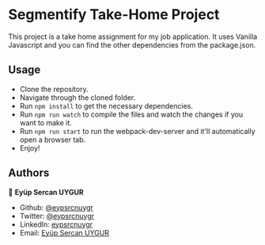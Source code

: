 # Segmentify Take-Home Project

This project is a take home assignment for my job application. It uses Vanilla Javascript and you can find the other dependencies from the package.json.

## Usage
- Clone the repository.
- Navigate through the cloned folder.
- Run ```npm install``` to get the necessary dependencies.
- Run ```npm run watch``` to compile the files and watch the changes if you want to make it.
- Run ```npm run start``` to run the webpack-dev-server and it'll automatically open a browser tab.
- Enjoy!

## Authors

👤 **Eyüp Sercan UYGUR**

-   Github: [@eypsrcnuygr](https://github.com/eypsrcnuygr)
-   Twitter: [@eypsrcnuygr](https://twitter.com/eypsrcnuygr)
-   LinkedIn: [eypsrcnuygr](https://www.linkedin.com/in/eypsrcnuygr/)
-   Email: [Eyüp Sercan UYGUR](sercanuygur@gmail.com)
